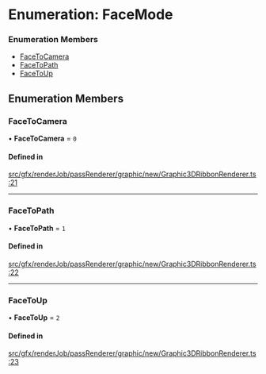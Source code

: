 # Enumeration: FaceMode

### Enumeration Members

- [FaceToCamera](FaceMode.md#facetocamera)
- [FaceToPath](FaceMode.md#facetopath)
- [FaceToUp](FaceMode.md#facetoup)

## Enumeration Members

### FaceToCamera

• **FaceToCamera** = ``0``

#### Defined in

[src/gfx/renderJob/passRenderer/graphic/new/Graphic3DRibbonRenderer.ts:21](https://github.com/Orillusion/orillusion/blob/main/src/gfx/renderJob/passRenderer/graphic/new/Graphic3DRibbonRenderer.ts#L21)

___

### FaceToPath

• **FaceToPath** = ``1``

#### Defined in

[src/gfx/renderJob/passRenderer/graphic/new/Graphic3DRibbonRenderer.ts:22](https://github.com/Orillusion/orillusion/blob/main/src/gfx/renderJob/passRenderer/graphic/new/Graphic3DRibbonRenderer.ts#L22)

___

### FaceToUp

• **FaceToUp** = ``2``

#### Defined in

[src/gfx/renderJob/passRenderer/graphic/new/Graphic3DRibbonRenderer.ts:23](https://github.com/Orillusion/orillusion/blob/main/src/gfx/renderJob/passRenderer/graphic/new/Graphic3DRibbonRenderer.ts#L23)
